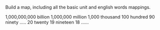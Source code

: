 
Build a map, including all the basic unit and english words mappings.  

1,000,000,000   billion
1,000,000     million
1,000      thousand
100   hundred
90  ninety .....
20  twenty
19  nineteen 
18  ......
